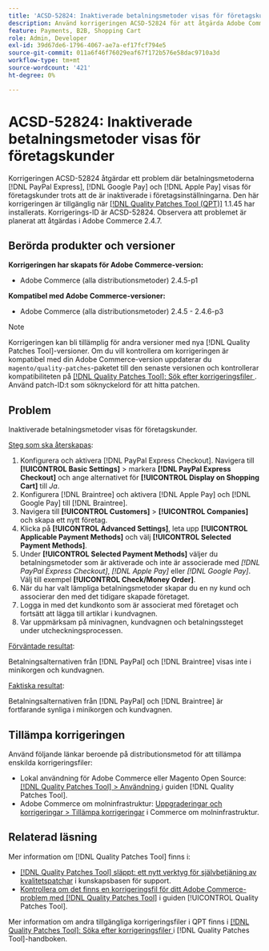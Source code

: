 ```yaml
---
title: 'ACSD-52824: Inaktiverade betalningsmetoder visas för företagskunder'
description: Använd korrigeringen ACSD-52824 för att åtgärda Adobe Commerce-problemet där  [!DNL PayPal Express], [!DNL Google Pay], and [!DNL Apple Pay] betalningsmetoder visas för företagskunder trots att de är inaktiverade i företagsinställningarna.
feature: Payments, B2B, Shopping Cart
role: Admin, Developer
exl-id: 39d67de6-1796-4067-ae7a-ef17fcf794e5
source-git-commit: 011a6f46f76029eaf67f172b576e58dac9710a3d
workflow-type: tm+mt
source-wordcount: '421'
ht-degree: 0%

---
```


# ACSD-52824: Inaktiverade betalningsmetoder visas för företagskunder

Korrigeringen ACSD-52824 åtgärdar ett problem där betalningsmetoderna [!DNL PayPal Express], [!DNL Google Pay] och [!DNL Apple Pay] visas för företagskunder trots att de är inaktiverade i företagsinställningarna. Den här korrigeringen är tillgänglig när [[!DNL Quality Patches Tool (QPT)]](https://experienceleague.adobe.com/en/docs/commerce-operations/tools/quality-patches-tool/quality-patches-tool-to-self-serve-quality-patches) 1.1.45 har installerats. Korrigerings-ID är ACSD-52824. Observera att problemet är planerat att åtgärdas i Adobe Commerce 2.4.7.

## Berörda produkter och versioner

**Korrigeringen har skapats för Adobe Commerce-version:**

* Adobe Commerce (alla distributionsmetoder) 2.4.5-p1

**Kompatibel med Adobe Commerce-versioner:**

* Adobe Commerce (alla distributionsmetoder) 2.4.5 - 2.4.6-p3

>[!NOTE]
>
>Korrigeringen kan bli tillämplig för andra versioner med nya [!DNL Quality Patches Tool]-versioner. Om du vill kontrollera om korrigeringen är kompatibel med din Adobe Commerce-version uppdaterar du `magento/quality-patches`-paketet till den senaste versionen och kontrollerar kompatibiliteten på [[!DNL Quality Patches Tool]: Sök efter korrigeringsfiler ](https://experienceleague.adobe.com/tools/commerce-quality-patches/index.html). Använd patch-ID:t som söknyckelord för att hitta patchen.

## Problem

Inaktiverade betalningsmetoder visas för företagskunder.

<u>Steg som ska återskapas</u>:

1. Konfigurera och aktivera [!DNL PayPal Express Checkout]. Navigera till **[!UICONTROL Basic Settings]** > markera **[!DNL PayPal Express Checkout]** och ange alternativet för **[!UICONTROL Display on Shopping Cart]** till *Ja*.
1. Konfigurera [!DNL Braintree] och aktivera [!DNL Apple Pay] och [!DNL Google Pay] till [!DNL Braintree].
1. Navigera till **[!UICONTROL Customers]** > **[!UICONTROL Companies]** och skapa ett nytt företag.
1. Klicka på **[!UICONTROL Advanced Settings]**, leta upp **[!UICONTROL Applicable Payment Methods]** och välj **[!UICONTROL Selected Payment Methods]**.
1. Under **[!UICONTROL Selected Payment Methods]** väljer du betalningsmetoder som är aktiverade och inte är associerade med *[!DNL PayPal Express Checkout]*, *[!DNL Apple Pay]* eller *[!DNL Google Pay]*. Välj till exempel **[!UICONTROL Check/Money Order]**.
1. När du har valt lämpliga betalningsmetoder skapar du en ny kund och associerar den med det tidigare skapade företaget.
1. Logga in med det kundkonto som är associerat med företaget och fortsätt att lägga till artiklar i kundvagnen.
1. Var uppmärksam på minivagnen, kundvagnen och betalningssteget under utcheckningsprocessen.

<u>Förväntade resultat</u>:

Betalningsalternativen från [!DNL PayPal] och [!DNL Braintree] visas inte i minikorgen och kundvagnen.

<u>Faktiska resultat</u>:

Betalningsalternativen från [!DNL PayPal] och [!DNL Braintree] är fortfarande synliga i minikorgen och kundvagnen.

## Tillämpa korrigeringen

Använd följande länkar beroende på distributionsmetod för att tillämpa enskilda korrigeringsfiler:

* Lokal användning för Adobe Commerce eller Magento Open Source: [[!DNL Quality Patches Tool] > Användning ](/help/tools/quality-patches-tool/usage.md) i guiden [!DNL Quality Patches Tool].
* Adobe Commerce om molninfrastruktur: [Uppgraderingar och korrigeringar > Tillämpa korrigeringar](https://experienceleague.adobe.com/docs/commerce-cloud-service/user-guide/develop/upgrade/apply-patches.html) i Commerce om molninfrastruktur.

## Relaterad läsning

Mer information om [!DNL Quality Patches Tool] finns i:

* [[!DNL Quality Patches Tool] släppt: ett nytt verktyg för självbetjäning av kvalitetspatchar](https://experienceleague.adobe.com/en/docs/commerce-operations/tools/quality-patches-tool/quality-patches-tool-to-self-serve-quality-patches) i kunskapsbasen för support.
* [Kontrollera om det finns en korrigeringsfil för ditt Adobe Commerce-problem med  [!DNL Quality Patches Tool]](/help/tools/quality-patches-tool/patches-available-in-qpt/check-patch-for-magento-issue-with-magento-quality-patches.md) i guiden [!UICONTROL Quality Patches Tool].


Mer information om andra tillgängliga korrigeringsfiler i QPT finns i [[!DNL Quality Patches Tool]: Söka efter korrigeringsfiler ](https://experienceleague.adobe.com/tools/commerce-quality-patches/index.html) i [!DNL Quality Patches Tool]-handboken.

